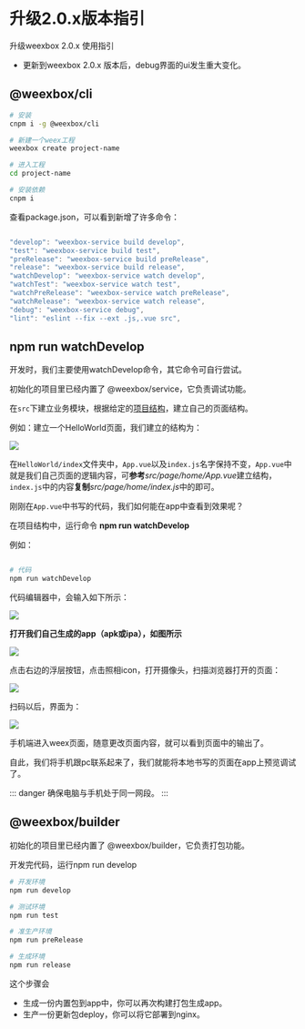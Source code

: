 # 升级2.0.x版本指引

升级weexbox 2.0.x 使用指引

- 更新到weexbox 2.0.x 版本后，debug界面的ui发生重大变化。

## @weexbox/cli

```sh
# 安装
cnpm i -g @weexbox/cli

# 新建一个weex工程
weexbox create project-name

# 进入工程
cd project-name

# 安装依赖
cnpm i

```

查看package.json，可以看到新增了许多命令：

``` js

"develop": "weexbox-service build develop",
"test": "weexbox-service build test",
"preRelease": "weexbox-service build preRelease",
"release": "weexbox-service build release",
"watchDevelop": "weexbox-service watch develop",
"watchTest": "weexbox-service watch test",
"watchPreRelease": "weexbox-service watch preRelease",
"watchRelease": "weexbox-service watch release",
"debug": "weexbox-service debug",
"lint": "eslint --fix --ext .js,.vue src",

```

<!-- develop: 构建开发包
test：单元测试
preRelease：构建预发布包
release：构建开发包
watchDevelop：开发weex页面，下面将详解
debug：开启debug页面，在命令watch中已经开启，无需再次打开
lint：代码格式化，统一风格，优化代码结构 -->

## npm run watchDevelop

开发时，我们主要使用watchDevelop命令，其它命令可自行尝试。

初始化的项目里已经内置了 @weexbox/service，它负责调试功能。

在`src`下建立业务模块，根据给定的[项目结构](https://aygtech.github.io/weexbox/guide/project.html)，建立自己的页面结构。

例如：建立一个HelloWorld页面，我们建立的结构为：

<img src="../.vuepress/public/helloWorld.png"/>

在`HelloWorld/index`文件夹中，`App.vue`以及`index.js`名字保持不变，`App.vue`中就是我们自己页面的逻辑内容，可**参考***src/page/home/App.vue*建立结构，`index.js`中的内容**复制***src/page/home/index.js*中的即可。

刚刚在`App.vue`中书写的代码，我们如何能在app中查看到效果呢？

在项目结构中，运行命令 **npm run watchDevelop**

例如：

```sh

# 代码
npm run watchDevelop

```

代码编辑器中，会输入如下所示：

<img src="../.vuepress/public/image/weexbox2.0/step1.png"/>

**打开我们自己生成的app（apk或ipa），如图所示**

<img src="../.vuepress/public/image/debugger/bug2.png"/>

点击右边的浮层按钮，点击照相icon，打开摄像头，扫描浏览器打开的页面：

<img src="../.vuepress/public/image/weexbox2.0/step2.png"/>

扫码以后，界面为：

<img src="../.vuepress/public/image/weexbox2.0/step3.png"/>

手机端进入weex页面，随意更改页面内容，就可以看到页面中的输出了。

自此，我们将手机跟pc联系起来了，我们就能将本地书写的页面在app上预览调试了。

::: danger
确保电脑与手机处于同一网段。
:::

## @weexbox/builder

初始化的项目里已经内置了 @weexbox/builder，它负责打包功能。

开发完代码，运行npm run develop

```sh
# 开发环境
npm run develop

# 测试环境
npm run test

# 准生产环境
npm run preRelease

# 生成环境
npm run release
```

这个步骤会

- 生成一份内置包到app中，你可以再次构建打包生成app。
- 生产一份更新包deploy，你可以将它部署到nginx。
